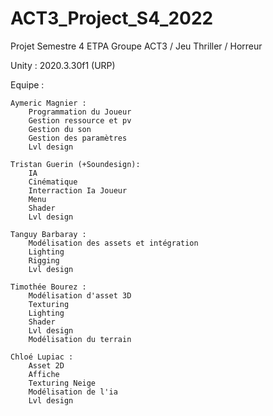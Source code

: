 # ACT3_Project_S4_2022
Projet Semestre 4 ETPA Groupe ACT3 / Jeu Thriller / Horreur

Unity : 2020.3.30f1 (URP)

Equipe :

	Aymeric Magnier :
		Programmation du Joueur
		Gestion ressource et pv
		Gestion du son
		Gestion des paramètres
		Lvl design
		
	Tristan Guerin (+Soundesign):
		IA
		Cinématique
		Interraction Ia Joueur
		Menu
		Shader
		Lvl design
		
	Tanguy Barbaray :
		Modélisation des assets et intégration
		Lighting
		Rigging
		Lvl design
		
	Timothée Bourez :
		Modélisation d'asset 3D
		Texturing
		Lighting
		Shader
		Lvl design
		Modélisation du terrain
			
	Chloé Lupiac : 
		Asset 2D
		Affiche
		Texturing Neige
		Modélisation de l'ia
		Lvl design
